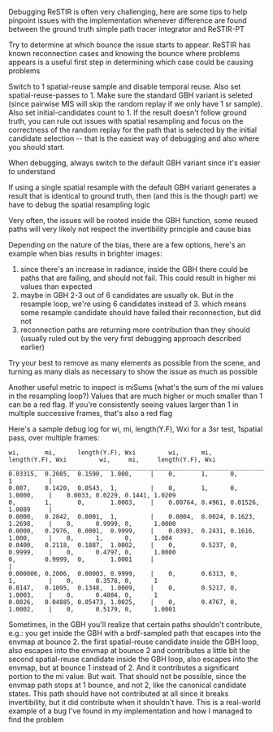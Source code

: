 Debugging ReSTIR is often very challenging, here are some tips to help pinpoint issues with the implementation
whenever difference are found between the ground truth simple path tracer integrator and ReSTIR-PT

Try to determine at which bounce the issue starts to appear. ReSTIR has known reconnection cases and knowing the bounce
where problems appears is a useful first step in determining which case could be causing problems

Switch to 1 spatial-reuse sample and disable temporal reuse. Also set spatial-reuse-passes to 1. Make sure the standard GBH variant is seleted (since pairwise MIS will skip the random replay if we only have 1 sr sample). Also set initial-candidates count to 1.
If the result doesn't follow ground truth, you can rule out issues with spatial resampling and focus on the correctness of the random replay for the path that is selected by the initial candidate selection -- that is the easiest way of debugging and also where you should start.

When debugging, always switch to the default GBH variant since it's easier to understand

If using a single spatial resample with the default GBH variant generates a result that is identical to ground truth, then (and this is the though part) we have to debug the spatial resampling logic

Very often, the issues will be rooted inside the GBH function, some reused paths will very likely not respect the invertibility principle and cause bias

Depending on the nature of the bias, there are a few options, here's an example when bias results in brighter images:

1. since there's an increase in radiance, inside the GBH there could be paths that are failing, and should not fail. This could result in higher mi values than expected
2. maybe in GBH 2-3 out of 6 candidates are usually ok. But in the resample loop, we're using 6 candidates instead of 3. which means some resample candidate should have failed their reconnection, but did not
3. reconnection paths are returning more contribution than they should (usually ruled out by the very first debugging approach described earlier)

Try your best to remove as many elements as possible from the scene, and turning as many dials as necessary to show the issue as much as possible

Another useful metric to inspect is miSums (what's the sum of the mi values in the resampling loop?)
Values that are much higher or much smaller than 1 can be a red flag. If you're consistently seeing values larger than 1 in multiple successive frames, that's also a red flag

Here's a sample debug log for wi, mi, length(Y.F), Wxi for a 3sr test, 1spatial pass, over multiple frames:

```
wi,       mi,      length(Y.F), Wxi         wi,      mi,     length(Y.F), Wxi         wi,     mi,     length(Y.F), Wxi
____________________________________________________________________________________________________________________
0.03315,  0.2085,  0.1590,  1.000,     |    0,       1,      0,       1          |
0.007,    0.1420,  0.0543,  1,         |    0,       1,      0,       1.0000,    |    0.0033, 0.0229, 0.1441, 1.0209
0,        1,       0,       1.0003,    |    0.00764, 0.4961, 0.01526, 1.0089     |
0.0000,   0.2842,  0.0001,  1,         |    0.0004,  0.0024, 0.1623,  1.2698,    |    0,      0.9999, 0,      1.0000
0.0000,   0.2976,  0.0001,  0.9999,    |    0.0393,  0.2431, 0.1616,  1.000,     |    0,      1,      0,      1.004
0.0400,   0.2118,  0.1887,  1.0002,    |    0,       0.5237, 0,       0.9999,    |    0,      0.4797, 0,      1.0000
0,        0.9999,  0,       1.0001     |                                         |
0.000006, 0.2006,  0.00003, 0.9999,    |    0,       0.6313, 0,       1,         |    0,      0.3578, 0,      1
0.0147,   0.1095,  0.1348,  1.0009,    |    0,       0.5217, 0,       1.0003,    |    0,      0.4804, 0,      1
0.0026,   0.04885, 0.05473, 1.0025,    |    0,       0.4767, 0,       1.0002,    |    0,      0.5179, 0,      1.0001
```

Sometimes, in the GBH you'll realize that certain paths shouldn't contribute, e.g.:
you get inside the GBH with a brdf-sampled path that escapes into the envmap at bounce 2.
the first spatial-reuse candidate inside the GBH loop, also escapes into the envmap at bounce 2 and contributes a little bit
the second spatial-reuse candidate inside the GBH loop, also escapes into the envmap, but at bounce 1 instead of 2. And it contributes a significant portion to the mi value. But wait. That should not be possible, since the envmap path stops at 1 bounce, and not 2, like the canonical candidate states. This path should have not contributed at all since it breaks invertibility, but it did contribute when it shouldn't have. This is a real-world example of a bug I've found in my implementation and how I managed to find the problem
